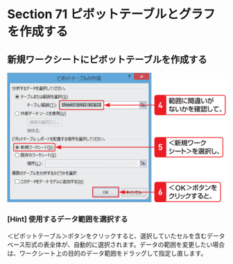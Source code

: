 # Section 71 ピボットテーブルとグラフを作成する

## 新規ワークシートにピボットテーブルを作成する

![](002.png)

### [Hint] 使用するデータ範囲を選択する

＜ピボットテーブル＞ボタンをクリックすると、選択していたセルを含むデータベース形式の表全体が、自動的に選択されます。データの範囲を変更したい場合は、ワークシート上の目的のデータ範囲をドラッグして指定し直します。
